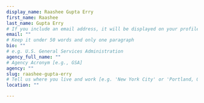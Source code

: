 ```yaml
---
display_name: Raashee Gupta Erry
first_name: Raashee
last_name: Gupta Erry
# If you include an email address, it will be displayed on your profile page
email: ""
# Keep it under 50 words and only one paragraph
bio: ""
# e.g. U.S. General Services Administration
agency_full_name: ""
# Agency Acronym [e.g., GSA]
agency: ""
slug: raashee-gupta-erry
# Tell us where you live and work [e.g. 'New York City' or 'Portland, OR']
location: ""

---
```


